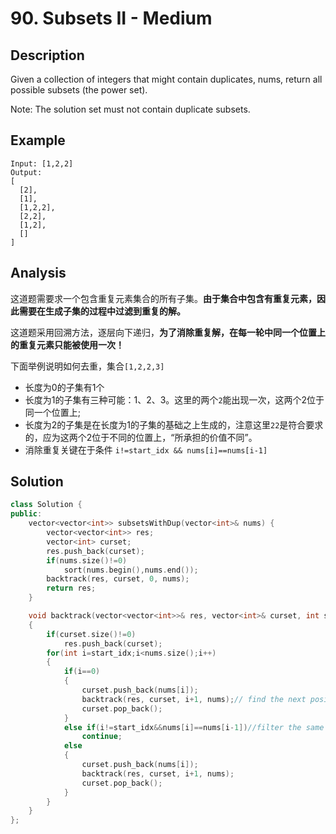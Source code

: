 # 90. Subsets II - Medium

## Description
Given a collection of integers that might contain duplicates, nums, return all possible subsets (the power set).

Note: The solution set must not contain duplicate subsets.

## Example
```
Input: [1,2,2]
Output:
[
  [2],
  [1],
  [1,2,2],
  [2,2],
  [1,2],
  []
]
```

## Analysis
这道题需要求一个包含重复元素集合的所有子集。**由于集合中包含有重复元素，因此需要在生成子集的过程中过滤到重复的解。**

这道题采用回溯方法，逐层向下递归，**为了消除重复解，在每一轮中同一个位置上的重复元素只能被使用一次！**

下面举例说明如何去重，集合`[1,2,2,3]`
- 长度为0的子集有1个
- 长度为1的子集有三种可能：1、2、3。这里的两个`2`能出现一次，这两个2位于同一个位置上;
- 长度为2的子集是在长度为1的子集的基础之上生成的，注意这里`22`是符合要求的，应为这两个2位于不同的位置上，“所承担的价值不同”。
- 消除重复关键在于条件 `i!=start_idx && nums[i]==nums[i-1]`

## Solution
```c++
class Solution {
public:
    vector<vector<int>> subsetsWithDup(vector<int>& nums) {
        vector<vector<int>> res;
        vector<int> curset;
        res.push_back(curset);
        if(nums.size()!=0)
            sort(nums.begin(),nums.end());
        backtrack(res, curset, 0, nums);
        return res;
    }

    void backtrack(vector<vector<int>>& res, vector<int>& curset, int start_idx, vector<int> nums)
    {
        if(curset.size()!=0)
            res.push_back(curset);
        for(int i=start_idx;i<nums.size();i++)
        {
            if(i==0)
            {
                curset.push_back(nums[i]);
                backtrack(res, curset, i+1, nums);// find the next position num
                curset.pop_back();
            }
            else if(i!=start_idx&&nums[i]==nums[i-1])//filter the same nums of the same position!!!!!
                continue;
            else
            {
                curset.push_back(nums[i]);
                backtrack(res, curset, i+1, nums);
                curset.pop_back();
            }
        }
    }
};
```
